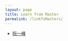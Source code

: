 ```yaml
---
layout: page
title: Learn from Master
permalink: /linkToMasters/
---
```


- [阮一峰](http://www.ruanyifeng.com/home.html)